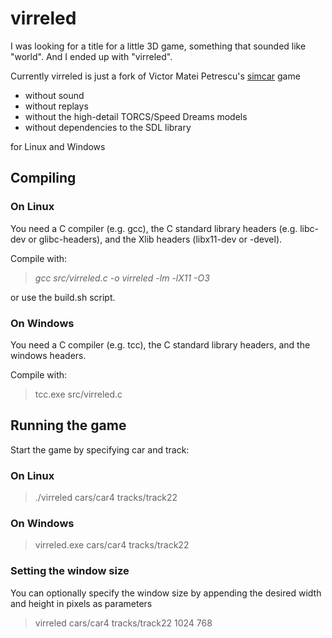 # virreled

I was looking for a title for a little 3D game, something that sounded like "world". And I ended up with "virreled".

Currently virreled is just a fork of Victor Matei Petrescu's [simcar](https://sourceforge.net/projects/simple3d/) game
* without sound
* without replays
* without the high-detail TORCS/Speed Dreams models
* without dependencies to the SDL library

for Linux and Windows

## Compiling
### On Linux
You need a C compiler (e.g. gcc), the C standard library headers (e.g. libc-dev or glibc-headers), and the Xlib headers (libx11-dev or -devel).

Compile with:

> _gcc src/virreled.c -o virreled -lm -lX11 -O3_

or use the build.sh script.

### On Windows
You need a C compiler (e.g. tcc), the C standard library headers, and the windows headers.

Compile with:
> tcc.exe src/virreled.c

## Running the game
Start the game by specifying car and track:

### On Linux
> ./virreled cars/car4 tracks/track22

### On Windows
> virreled.exe cars/car4 tracks/track22

### Setting the window size
You can optionally specify the window size by appending the desired width and height in pixels as parameters
> virreled cars/car4 tracks/track22 1024 768
